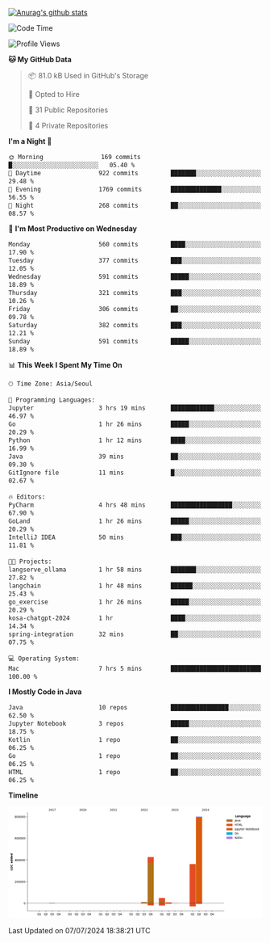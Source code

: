 [![Anurag's github stats](https://github-readme-stats.vercel.app/api?username=hajubal)](https://github.com/anuraghazra/github-readme-stats)

<!--START_SECTION:waka-->
![Code Time](http://img.shields.io/badge/Code%20Time-73%20hrs%2045%20mins-blue)

![Profile Views](http://img.shields.io/badge/Profile%20Views-0-blue)

**🐱 My GitHub Data** 

> 📦 81.0 kB Used in GitHub's Storage 
 > 
> 💼 Opted to Hire
 > 
> 📜 31 Public Repositories 
 > 
> 🔑 4 Private Repositories 
 > 
**I'm a Night 🦉** 

```text
🌞 Morning                169 commits         █░░░░░░░░░░░░░░░░░░░░░░░░   05.40 % 
🌆 Daytime                922 commits         ███████░░░░░░░░░░░░░░░░░░   29.48 % 
🌃 Evening                1769 commits        ██████████████░░░░░░░░░░░   56.55 % 
🌙 Night                  268 commits         ██░░░░░░░░░░░░░░░░░░░░░░░   08.57 % 
```
📅 **I'm Most Productive on Wednesday** 

```text
Monday                   560 commits         ████░░░░░░░░░░░░░░░░░░░░░   17.90 % 
Tuesday                  377 commits         ███░░░░░░░░░░░░░░░░░░░░░░   12.05 % 
Wednesday                591 commits         █████░░░░░░░░░░░░░░░░░░░░   18.89 % 
Thursday                 321 commits         ███░░░░░░░░░░░░░░░░░░░░░░   10.26 % 
Friday                   306 commits         ██░░░░░░░░░░░░░░░░░░░░░░░   09.78 % 
Saturday                 382 commits         ███░░░░░░░░░░░░░░░░░░░░░░   12.21 % 
Sunday                   591 commits         █████░░░░░░░░░░░░░░░░░░░░   18.89 % 
```


📊 **This Week I Spent My Time On** 

```text
🕑︎ Time Zone: Asia/Seoul

💬 Programming Languages: 
Jupyter                  3 hrs 19 mins       ████████████░░░░░░░░░░░░░   46.97 % 
Go                       1 hr 26 mins        █████░░░░░░░░░░░░░░░░░░░░   20.29 % 
Python                   1 hr 12 mins        ████░░░░░░░░░░░░░░░░░░░░░   16.99 % 
Java                     39 mins             ██░░░░░░░░░░░░░░░░░░░░░░░   09.30 % 
GitIgnore file           11 mins             █░░░░░░░░░░░░░░░░░░░░░░░░   02.67 % 

🔥 Editors: 
PyCharm                  4 hrs 48 mins       █████████████████░░░░░░░░   67.90 % 
GoLand                   1 hr 26 mins        █████░░░░░░░░░░░░░░░░░░░░   20.29 % 
IntelliJ IDEA            50 mins             ███░░░░░░░░░░░░░░░░░░░░░░   11.81 % 

🐱‍💻 Projects: 
langserve_ollama         1 hr 58 mins        ███████░░░░░░░░░░░░░░░░░░   27.82 % 
langchain                1 hr 48 mins        ██████░░░░░░░░░░░░░░░░░░░   25.43 % 
go_exercise              1 hr 26 mins        █████░░░░░░░░░░░░░░░░░░░░   20.29 % 
kosa-chatgpt-2024        1 hr                ████░░░░░░░░░░░░░░░░░░░░░   14.34 % 
spring-integration       32 mins             ██░░░░░░░░░░░░░░░░░░░░░░░   07.75 % 

💻 Operating System: 
Mac                      7 hrs 5 mins        █████████████████████████   100.00 % 
```

**I Mostly Code in Java** 

```text
Java                     10 repos            ████████████████░░░░░░░░░   62.50 % 
Jupyter Notebook         3 repos             █████░░░░░░░░░░░░░░░░░░░░   18.75 % 
Kotlin                   1 repo              ██░░░░░░░░░░░░░░░░░░░░░░░   06.25 % 
Go                       1 repo              ██░░░░░░░░░░░░░░░░░░░░░░░   06.25 % 
HTML                     1 repo              ██░░░░░░░░░░░░░░░░░░░░░░░   06.25 % 
```



**Timeline**

![Lines of Code chart](https://raw.githubusercontent.com/hajubal/hajubal/main/assets/bar_graph.png)


 Last Updated on 07/07/2024 18:38:21 UTC
<!--END_SECTION:waka-->
